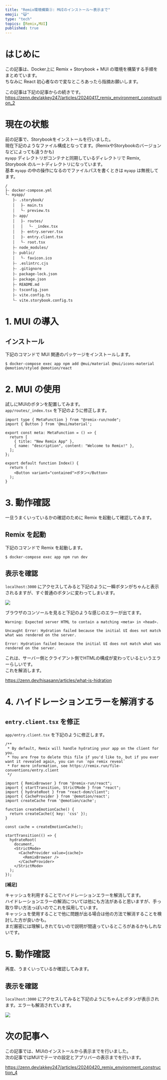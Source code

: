 ```yaml
---
title: "Remix環境構築③: MUIのインストール～表示まで"
emoji: "😺"
type: "tech"
topics: [Remix,MUI]
published: true
---
```


# はじめに

この記事は、Docker上に Remix + Storybook + MUI の環境を構築する手順をまとめています。  
ちなみに React 初心者なので変なところあったら指摘お願いします。  

この記事は下記の記事からの続きです。  
https://zenn.dev/akkey247/articles/20240417_remix_environment_construction_2

# 現在の状態

前の記事で、Storybookをインストールを行いました。  
現在下記のようなファイル構成となってます。(RemixやStorybookのバージョンなどによっても違うかも)  
`myapp` ディレクトリがコンテナと同期しているディレクトリで Remix, Storybook のルートディレクトリになっています。  
基本 `myapp` の中の操作になるのでファイルパスを書くときは `myapp` は無視してます。  

```
/
├- docker-compose.yml
└- myapp/
　　├- .storybook/
　　│ 　├- main.ts
　　│ 　└- preview.ts
　　├- app/
　　│ 　├- routes/
　　│ 　│ 　└- _index.tsx
　　│ 　├- entry.server.tsx
　　│ 　├- entry.client.tsx
　　│ 　└- root.tsx
　　├- node_modules/
　　├- public/
　　│ 　└- favicon.ico
　　├- .eslintrc.cjs
　　├- .gitignore
　　├- package-lock.json
　　├- package.json
　　├- README.md
　　├- tsconfig.json
　　├- vite.config.ts
　　└- vite.storybook.config.ts
```

# 1. MUI の導入

## インストール

下記のコマンドで MUI 関連のパッケージをインストールします。

```
$ docker-compose exec app npm add @mui/material @mui/icons-material @emotion/styled @emotion/react
```

# 2. MUI の使用

試しにMUIのボタンを配置してみます。  
`app/routes/_index.tsx` を下記のように修正します。  

```tsx:app/routes/_index.tsx
import type { MetaFunction } from "@remix-run/node";
import { Button } from '@mui/material';

export const meta: MetaFunction = () => {
  return [
    { title: "New Remix App" },
    { name: "description", content: "Welcome to Remix!" },
  ];
};

export default function Index() {
  return (
    <Button variant="contained">ボタン</Button>
  );
}
```

# 3. 動作確認

一旦うまくいっているかの確認のために Remix を起動して確認してみます。  

## Remix を起動

下記のコマンドで Remix を起動します。  

```
$ docker-compose exec app npm run dev
```

## 表示を確認

`localhost:3000` にアクセスしてみると下記のように一瞬ボタンがちゃんと表示されるますが、すぐ普通のボタンに変わってしまいます。  

![](/images/20240417_remix_environment_construction_3__image1.gif)

ブラウザのコンソールを見ると下記のような感じのエラーが出てます。  

```
Warning: Expected server HTML to contain a matching <meta> in <head>.
```

```
Uncaught Error: Hydration failed because the initial UI does not match what was rendered on the server.
```

```
Error: Hydration failed because the initial UI does not match what was rendered on the server.
```

これは、サーバー側とクライアント側でHTMLの構成が変わっているというエラーらしいです。  
これを解消します。  

https://zenn.dev/hisasann/articles/what-is-hidration

# 4. ハイドレーションエラーを解消する

## `entry.client.tsx` を修正

`app/entry.client.tsx` を下記のように修正します。  

```tsx:app/entry.client.tsx
/**
 * By default, Remix will handle hydrating your app on the client for you.
 * You are free to delete this file if you'd like to, but if you ever want it revealed again, you can run `npx remix reveal`
 * For more information, see https://remix.run/file-conventions/entry.client
 */

import { RemixBrowser } from "@remix-run/react";
import { startTransition, StrictMode } from "react";
import { hydrateRoot } from "react-dom/client";
import { CacheProvider } from '@emotion/react';
import createCache from '@emotion/cache';

function createEmotionCache() {
  return createCache({ key: 'css' });
}

const cache = createEmotionCache();

startTransition(() => {
  hydrateRoot(
    document,
    <StrictMode>
      <CacheProvider value={cache}>
        <RemixBrowser />
      </CacheProvider>
    </StrictMode>
  );
});
```

__[補足]__

キャッシュを利用することでハイドレーションエラーを解消してます。  
ハイドレーションエラーの解消については他にも方法があると思いますが、手っ取り早い方法っぽいのでこれを採用しています。  
キャッシュを使用することで他に問題が出る場合は他の方法で解消することを検討した方が良いかも。  
まだ厳密には理解しきれてないので説明が間違っているところがあるかもしれないです。  

# 5. 動作確認

再度、うまくいっているか確認してみます。  

## 表示を確認

`localhost:3000` にアクセスしてみると下記のようにちゃんとボタンが表示されます。エラーも解消されています。  

![](/images/20240417_remix_environment_construction_3__image2.png)

# 次の記事へ

この記事では、MUIのインストールから表示までを行いました。  
次の記事ではMUIでテーマの設定とアプリバーの表示までを行います。  

https://zenn.dev/akkey247/articles/20240420_remix_environment_construction_4
